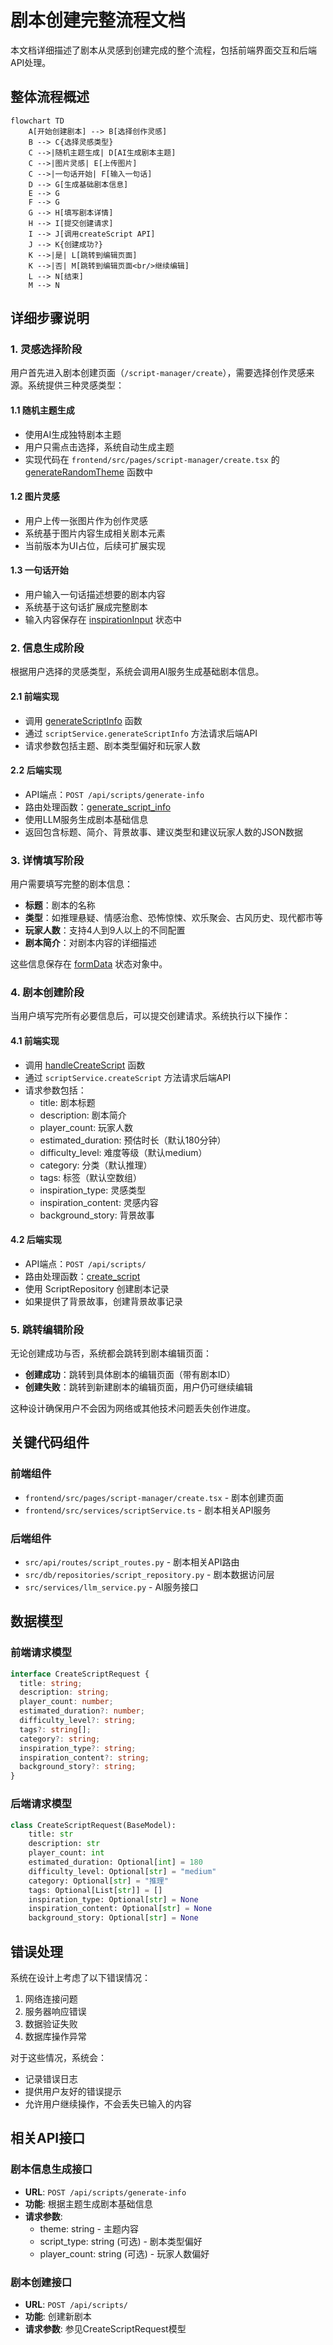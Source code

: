 # 剧本创建完整流程文档

本文档详细描述了剧本从灵感到创建完成的整个流程，包括前端界面交互和后端API处理。

## 整体流程概述

```mermaid
flowchart TD
    A[开始创建剧本] --> B[选择创作灵感]
    B --> C{选择灵感类型}
    C -->|随机主题生成| D[AI生成剧本主题]
    C -->|图片灵感| E[上传图片]
    C -->|一句话开始| F[输入一句话]
    D --> G[生成基础剧本信息]
    E --> G
    F --> G
    G --> H[填写剧本详情]
    H --> I[提交创建请求]
    I --> J[调用createScript API]
    J --> K{创建成功?}
    K -->|是| L[跳转到编辑页面]
    K -->|否| M[跳转到编辑页面<br/>继续编辑]
    L --> N[结束]
    M --> N
```

## 详细步骤说明

### 1. 灵感选择阶段

用户首先进入剧本创建页面（`/script-manager/create`），需要选择创作灵感来源。系统提供三种灵感类型：

#### 1.1 随机主题生成

- 使用AI生成独特剧本主题
- 用户只需点击选择，系统自动生成主题
- 实现代码在 `frontend/src/pages/script-manager/create.tsx` 的 [generateRandomTheme](file:///Users/archersmac/Documents/jubensha/frontend/src/pages/script-manager/create.tsx#L71-L87) 函数中

#### 1.2 图片灵感

- 用户上传一张图片作为创作灵感
- 系统基于图片内容生成相关剧本元素
- 当前版本为UI占位，后续可扩展实现

#### 1.3 一句话开始

- 用户输入一句话描述想要的剧本内容
- 系统基于这句话扩展成完整剧本
- 输入内容保存在 [inspirationInput](file:///Users/archersmac/Documents/jubensha/frontend/src/pages/script-manager/create.tsx#L59-L59) 状态中

### 2. 信息生成阶段

根据用户选择的灵感类型，系统会调用AI服务生成基础剧本信息。

#### 2.1 前端实现

- 调用 [generateScriptInfo](file:///Users/archersmac/Documents/jubensha/frontend/src/pages/script-manager/create.tsx#L90-L119) 函数
- 通过 `scriptService.generateScriptInfo` 方法请求后端API
- 请求参数包括主题、剧本类型偏好和玩家人数

#### 2.2 后端实现

- API端点：`POST /api/scripts/generate-info`
- 路由处理函数：[generate_script_info](file:///Users/archersmac/Documents/jubensha/src/api/routes/script_routes.py#L57-L100)
- 使用LLM服务生成剧本基础信息
- 返回包含标题、简介、背景故事、建议类型和建议玩家人数的JSON数据

### 3. 详情填写阶段

用户需要填写完整的剧本信息：

- **标题**：剧本的名称
- **类型**：如推理悬疑、情感治愈、恐怖惊悚、欢乐聚会、古风历史、现代都市等
- **玩家人数**：支持4人到9人以上的不同配置
- **剧本简介**：对剧本内容的详细描述

这些信息保存在 [formData](file:///Users/archersmac/Documents/jubensha/frontend/src/pages/script-manager/create.tsx#L63-L68) 状态对象中。

### 4. 剧本创建阶段

当用户填写完所有必要信息后，可以提交创建请求。系统执行以下操作：

#### 4.1 前端实现

- 调用 [handleCreateScript](file:///Users/archersmac/Documents/jubensha/frontend/src/pages/script-manager/create.tsx#L121-L151) 函数
- 通过 `scriptService.createScript` 方法请求后端API
- 请求参数包括：
  - title: 剧本标题
  - description: 剧本简介
  - player_count: 玩家人数
  - estimated_duration: 预估时长（默认180分钟）
  - difficulty_level: 难度等级（默认medium）
  - category: 分类（默认推理）
  - tags: 标签（默认空数组）
  - inspiration_type: 灵感类型
  - inspiration_content: 灵感内容
  - background_story: 背景故事

#### 4.2 后端实现

- API端点：`POST /api/scripts/`
- 路由处理函数：[create_script](file:///Users/archersmac/Documents/jubensha/src/api/routes/script_routes.py#L133-L164)
- 使用 ScriptRepository 创建剧本记录
- 如果提供了背景故事，创建背景故事记录

### 5. 跳转编辑阶段

无论创建成功与否，系统都会跳转到剧本编辑页面：

- **创建成功**：跳转到具体剧本的编辑页面（带有剧本ID）
- **创建失败**：跳转到新建剧本的编辑页面，用户仍可继续编辑

这种设计确保用户不会因为网络或其他技术问题丢失创作进度。

## 关键代码组件

### 前端组件

- `frontend/src/pages/script-manager/create.tsx` - 剧本创建页面
- `frontend/src/services/scriptService.ts` - 剧本相关API服务

### 后端组件

- `src/api/routes/script_routes.py` - 剧本相关API路由
- `src/db/repositories/script_repository.py` - 剧本数据访问层
- `src/services/llm_service.py` - AI服务接口

## 数据模型

### 前端请求模型

```typescript
interface CreateScriptRequest {
  title: string;
  description: string;
  player_count: number;
  estimated_duration?: number;
  difficulty_level?: string;
  tags?: string[];
  category?: string;
  inspiration_type?: string;
  inspiration_content?: string;
  background_story?: string;
}
```

### 后端请求模型

```python
class CreateScriptRequest(BaseModel):
    title: str
    description: str
    player_count: int
    estimated_duration: Optional[int] = 180
    difficulty_level: Optional[str] = "medium"
    category: Optional[str] = "推理"
    tags: Optional[List[str]] = []
    inspiration_type: Optional[str] = None
    inspiration_content: Optional[str] = None
    background_story: Optional[str] = None
```

## 错误处理

系统在设计上考虑了以下错误情况：

1. 网络连接问题
2. 服务器响应错误
3. 数据验证失败
4. 数据库操作异常

对于这些情况，系统会：

- 记录错误日志
- 提供用户友好的错误提示
- 允许用户继续操作，不会丢失已输入的内容

## 相关API接口

### 剧本信息生成接口

- **URL**: `POST /api/scripts/generate-info`
- **功能**: 根据主题生成剧本基础信息
- **请求参数**:
  - theme: string - 主题内容
  - script_type: string (可选) - 剧本类型偏好
  - player_count: string (可选) - 玩家人数偏好

### 剧本创建接口

- **URL**: `POST /api/scripts/`
- **功能**: 创建新剧本
- **请求参数**: 参见CreateScriptRequest模型